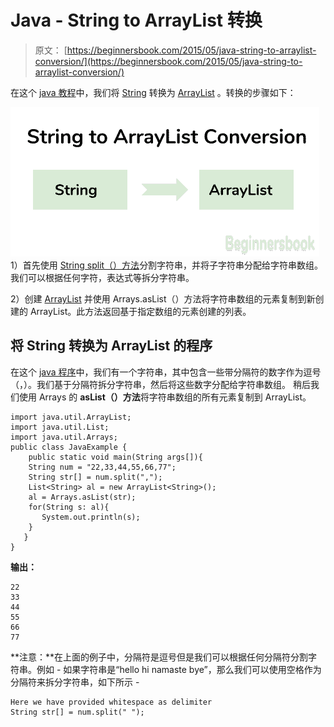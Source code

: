 # Java - String to ArrayList 转换

> 原文： [https://beginnersbook.com/2015/05/java-string-to-arraylist-conversion/](https://beginnersbook.com/2015/05/java-string-to-arraylist-conversion/)

在这个 [java 教程](https://beginnersbook.com/java-tutorial-for-beginners-with-examples/)中，我们将 [String](https://beginnersbook.com/2013/12/java-strings/) 转换为 [ArrayList](https://beginnersbook.com/2013/12/java-arraylist/) 。转换的步骤如下：

![Java - Convert String to ArrayList](img/027ac151619bc5675bdce863c6bc0a84.jpg)
1）首先使用 [String split（）方法](https://beginnersbook.com/2013/12/java-string-split-method-example/)分割字符串，并将子字符串分配给字符串数组。我们可以根据任何字符，表达式等拆分字符串。

2）创建 [ArrayList](https://beginnersbook.com/2013/12/java-arraylist/) 并使用 Arrays.asList（）方法将字符串数组的元素复制到新创建的 ArrayList。此方法返回基于指定数组的元素创建的列表。

## 将 String 转换为 ArrayList 的程序

在这个 [java 程序](https://beginnersbook.com/2017/09/java-examples/)中，我们有一个字符串，其中包含一些带分隔符的数字作为逗号（，）。我们基于分隔符拆分字符串，然后将这些数字分配给字符串数组。
稍后我们使用 Arrays 的 **asList（）方法**将字符串数组的所有元素复制到 ArrayList。

```
import java.util.ArrayList;
import java.util.List;
import java.util.Arrays;
public class JavaExample {
    public static void main(String args[]){
	String num = "22,33,44,55,66,77";
	String str[] = num.split(",");
	List<String> al = new ArrayList<String>();
	al = Arrays.asList(str);
	for(String s: al){
	   System.out.println(s);
	}
   }
}
```

**输出：**

```
22
33
44
55
66
77

```

**注意：**在上面的例子中，分隔符是逗号但是我们可以根据任何分隔符分割字符串。例如 - 如果字符串是“hello hi namaste bye”，那么我们可以使用空格作为分隔符来拆分字符串，如下所示 -

```
Here we have provided whitespace as delimiter
String str[] = num.split(" ");
```